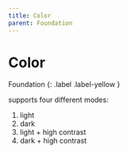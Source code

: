 ```yaml
---
title: Color
parent: Foundation
---
```


# Color
Foundation
{: .label .label-yellow }

supports four different modes:
1. light
2. dark
3. light + high contrast
4. dark + high contrast
